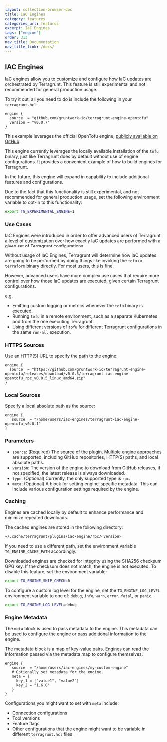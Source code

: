 ```yaml
---
layout: collection-browser-doc
title: IaC Engines
category: features
categories_url: features
excerpt: IaC Engines
tags: ["engine"]
order: 313
nav_title: Documentation
nav_title_link: /docs/
---
```


## IAC Engines

IaC engines allow you to customize and configure how IaC updates are orchestrated by Terragrunt. This feature is still experimental and not recommended for general production usage.

To try it out, all you need to do is include the following in your `terragrunt.hcl`:

```hcl
engine {
  source  = "github.com/gruntwork-io/terragrunt-engine-opentofu"
  version = "v0.0.7"
}
```

This example leverages the official OpenTofu engine, [publicly available on GitHub](https://github.com/gruntwork-io/terragrunt-engine-opentofu).

This engine currently leverages the locally available installation of the `tofu` binary, just like Terragrunt does by default without use of engine configurations. It provides a convenient example of how to build engines for Terragrunt.

In the future, this engine will expand in capability to include additional features and configurations.

Due to the fact that this functionality is still experimental, and not recommended for general production usage, set the following environment variable to opt-in to this functionality:

```sh
export TG_EXPERIMENTAL_ENGINE=1
```

### Use Cases

IaC Engines were introduced in order to offer advanced users of Terragrunt a level of customization over how exactly IaC updates are performed with a given set of Terragrunt configurations.

Without usage of IaC Engines, Terragrunt will determine how IaC updates are going to be performed by doing things like invoking the `tofu` or `terraform` binary directly. For most users, this is fine.

However, advanced users have more complex use cases that require more control over how those IaC updates are executed, given certain Terragrunt configurations.

e.g.

* Emitting custom logging or metrics whenever the `tofu` binary is executed.
* Running `tofu` in a remote environment, such as a separate Kubernetes pod from the one executing Terragrunt.
* Using different versions of `tofu` for different Terragrunt configurations in the same `run-all` execution.

### HTTPS Sources

Use an HTTP(S) URL to specify the path to the engine:

```hcl
engine {
  source  = "https://github.com/gruntwork-io/terragrunt-engine-opentofu/releases/download/v0.0.5/terragrunt-iac-engine-opentofu_rpc_v0.0.5_linux_amd64.zip"
}

```

### Local Sources

Specify a local absolute path as the source:

```hcl
engine {
   source  = "/home/users/iac-engines/terragrunt-iac-engine-opentofu_v0.0.1"
}
```

### Parameters

* `source`: (Required) The source of the plugin. Multiple engine approaches are supported, including GitHub repositories, HTTP(S) paths, and local absolute paths.
* `version`: The version of the engine to download from GitHub releases, if not specified, the latest release is always downloaded.
* `type`: (Optional) Currently, the only supported type is `rpc`.
* `meta`: (Optional) A block for setting engine-specific metadata. This can include various configuration settings required by the engine.

### Caching

Engines are cached locally by default to enhance performance and minimize repeated downloads.

The cached engines are stored in the following directory:

```sh
~/.cache/terragrunt/plugins/iac-engine/rpc/<version>
```

If you need to use a different path, set the environment variable `TG_ENGINE_CACHE_PATH` accordingly.

Downloaded engines are checked for integrity using the SHA256 checksum GPG key.
If the checksum does not match, the engine is not executed.
To disable this feature, set the environment variable:

```sh
export TG_ENGINE_SKIP_CHECK=0 
```

To configure a custom log level for the engine, set the `TG_ENGINE_LOG_LEVEL` environment variable to one of: `debug`, `info`, `warn`, `error`, `fatal`, or `panic`.

```sh
export TG_ENGINE_LOG_LEVEL=debug
```

### Engine Metadata

The `meta` block is used to pass metadata to the engine. This metadata can be used to configure the engine or pass additional information to the engine.

The metadata block is a map of key-value pairs. Engines can read the information passed via the metadata map to configure themselves.

```hcl
engine {
   source  = "/home/users/iac-engines/my-custom-engine"
   # Optionally set metadata for the engine.
   meta = { 
     key_1 = ["value1", "value2"]
     key_2 = "1.6.0"
   }
}
```

Configurations you might want to set with `meta` include:

* Connection configurations
* Tool versions
* Feature flags
* Other configurations that the engine might want to be variable in different `terragrunt.hcl` files
